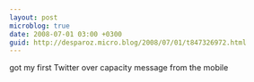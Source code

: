 ```yaml
---
layout: post
microblog: true
date: 2008-07-01 03:00 +0300
guid: http://desparoz.micro.blog/2008/07/01/t847326972.html
---
```

got my first Twitter over capacity message from the mobile
